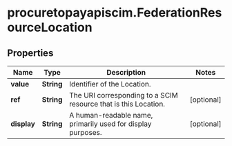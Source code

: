 # procuretopayapiscim.FederationResourceLocation

## Properties

Name | Type | Description | Notes
------------ | ------------- | ------------- | -------------
**value** | **String** | Identifier of the Location. | 
**ref** | **String** | The URI corresponding to a SCIM resource that is this Location. | [optional] 
**display** | **String** | A human-readable name, primarily used for display purposes. | [optional] 


